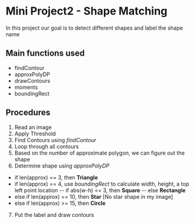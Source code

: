 # Mini Project2 - Shape Matching

In this project our goal is to detect different shapes and label the shape name

## Main functions used
- findContour
- approxPolyDP
- drawContours
- moments
- boundingRect

## Procedures
1. Read an image
2. Apply Threshold
3. Find Contours using *findContour*
4. Loop through all contours
5. Based on the number of approximate polygon, we can figure out the shape
6. Determine shape using *approxPolyDP*
 - if len(approx) == 3, then **Triangle**
 - if len(approx) == 4, use *boundingRect* to calculate width, height, a top left point location
 --    if abs(w-h) <= 3, then **Square**
 --    else **Rectangle**
 - else if len(approx) == 10, then **Star** [No star shape in my image]
 - else if len(approx) >= 15, then **Circle**
7. Put the label and draw contours

